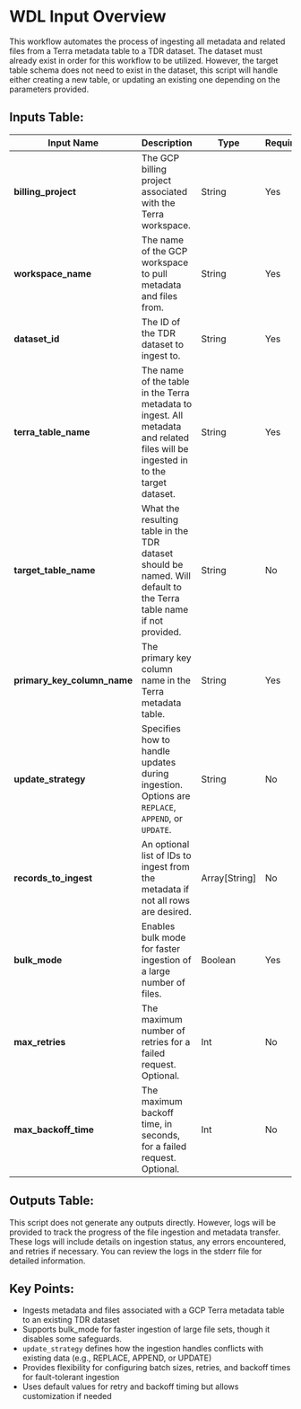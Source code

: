 # WDL Input Overview
This workflow automates the process of ingesting all metadata and related files from a Terra metadata table to a TDR dataset. The dataset must already exist in order for this workflow to be utilized. However, the target table schema does not need to exist in the dataset, this script will handle either creating a new table, or updating an existing one depending on the parameters provided. 

## Inputs Table:
| Input Name                  | Description                                                                                                                       | Type          | Required | Default                              |
|-----------------------------|-----------------------------------------------------------------------------------------------------------------------------------|---------------|----------|--------------------------------------|
| **billing_project**         | The GCP billing project associated with the Terra workspace.                                                                      | String        | Yes      | N/A                                  |
| **workspace_name**          | The name of the GCP workspace to pull metadata and files from.                                                                    | String        | Yes      | N/A                                  |
| **dataset_id**              | The ID of the TDR dataset to ingest to.                                                                                           | String        | Yes      | N/A                                  |
| **terra_table_name**        | The name of the table in the Terra metadata to ingest. All metadata and related files will be ingested in to the target dataset.  | String        | Yes      | N/A                                  |
| **target_table_name**       | What the resulting table in the TDR dataset should be named. Will default to the Terra table name if not provided.                | String        | No       | The name of the Terra metadata table |
| **primary_key_column_name** | The primary key column name in the Terra metadata table.                                                                          | String        | Yes      | N/A                                  |
| **update_strategy**         | Specifies how to handle updates during ingestion. Options are `REPLACE`, `APPEND`, or `UPDATE`.                                   | String        | No       | `REPLACE`                            |
| **records_to_ingest**       | An optional list of IDs to ingest from the metadata if not all rows are desired.                                                  | Array[String] | No       | N/A                                  |
| **bulk_mode**               | Enables bulk mode for faster ingestion of a large number of files.                                                                | Boolean       | Yes      | N/A                                  |
| **max_retries**             | The maximum number of retries for a failed request. Optional.                                                                     | Int           | No       | 5                                    |
| **max_backoff_time**        | The maximum backoff time, in seconds, for a failed request. Optional.                                                             | Int           | No       | 300                                  |

## Outputs Table:
This script does not generate any outputs directly. However, logs will be provided to track the progress of the file ingestion and metadata transfer. These logs will include details on ingestion status, any errors encountered, and retries if necessary. You can review the logs in the stderr file for detailed information.

## Key Points:
* Ingests metadata and files associated with a GCP Terra metadata table to an existing TDR dataset
* Supports bulk_mode for faster ingestion of large file sets, though it disables some safeguards.
* `update_strategy` defines how the ingestion handles conflicts with existing data (e.g., REPLACE, APPEND, or UPDATE)
* Provides flexibility for configuring batch sizes, retries, and backoff times for fault-tolerant ingestion
* Uses default values for retry and backoff timing but allows customization if needed